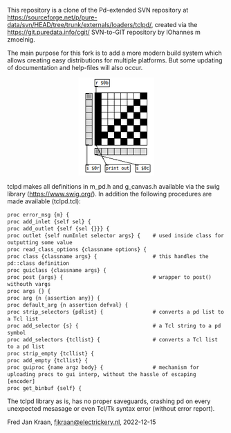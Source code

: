 This repository is a clone of the Pd-extended SVN repository at 
https://sourceforge.net/p/pure-data/svn/HEAD/tree/trunk/externals/loaders/tclpd/, 
created via the https://git.puredata.info/cgit/ SVN-to-GIT repository 
by IOhannes m zmoelnig.

The main purpose for this fork is to add a more modern build system which 
allows creating easy distributions for multiple platforms. But some 
updating of documentation and help-files will also occur.

<p align="center"><img src="bitmap.tcl.png">


tclpd makes all definitions in m_pd.h and g_canvas.h available via the 
swig library (https://www.swig.org/). In addition the following procedures 
are made available (tclpd.tcl):

    proc error_msg {m} {
    proc add_inlet {self sel} {
    proc add_outlet {self {sel {}}} {
    proc outlet {self numInlet selector args} {    # used inside class for outputting some value
    proc read_class_options {classname options} {
    proc class {classname args} {                  # this handles the pd::class definition
    proc guiclass {classname args} {
    proc post {args} {                             # wrapper to post() withouth vargs
    proc args {} {
    proc arg {n {assertion any}} {
    proc default_arg {n assertion defval} {
    proc strip_selectors {pdlist} {                # converts a pd list to a Tcl list
    proc add_selector {s} {                        # a Tcl string to a pd symbol
    proc add_selectors {tcllist} {                 # converts a Tcl list to a pd list
    proc strip_empty {tcllist} {
    proc add_empty {tcllist} {
    proc guiproc {name argz body} {                # mechanism for uploading procs to gui interp, without the hassle of escaping [encoder]
    proc get_binbuf {self} {

The tclpd library as is, has no proper saveguards, crashing pd on every 
unexpected mesasage or even Tcl/Tk syntax error (without error report).

Fred Jan Kraan, 
fjkraan@electrickery.nl,
2022-12-15
